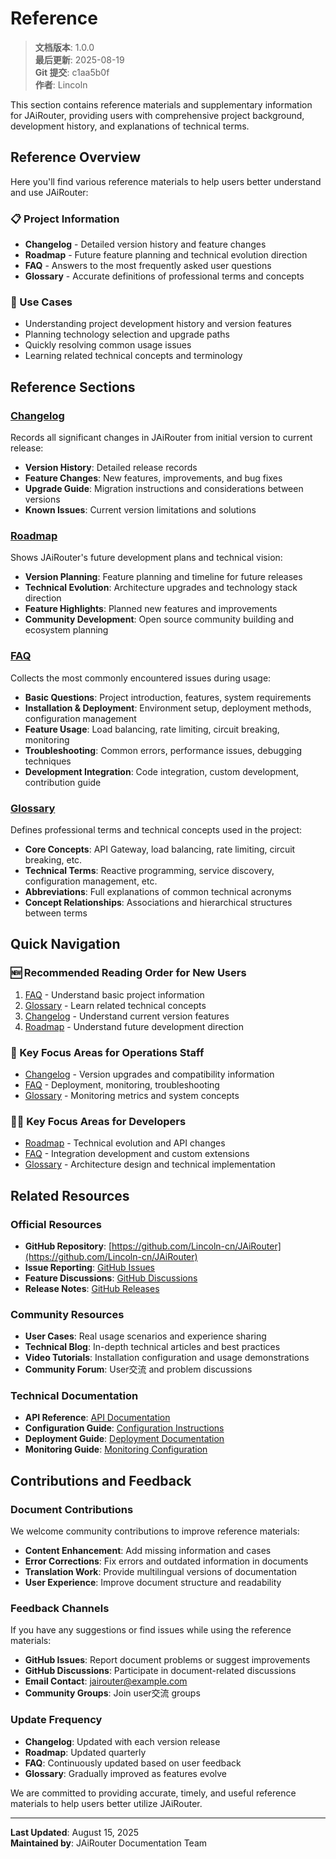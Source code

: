 ﻿# Reference

<!-- 版本信息 -->
> **文档版本**: 1.0.0  
> **最后更新**: 2025-08-19  
> **Git 提交**: c1aa5b0f  
> **作者**: Lincoln
<!-- /版本信息 -->



This section contains reference materials and supplementary information for JAiRouter, providing users with comprehensive project background, development history, and explanations of technical terms.

## Reference Overview

Here you'll find various reference materials to help users better understand and use JAiRouter:

### 📋 Project Information
- **Changelog** - Detailed version history and feature changes
- **Roadmap** - Future feature planning and technical evolution direction
- **FAQ** - Answers to the most frequently asked user questions
- **Glossary** - Accurate definitions of professional terms and concepts

### 🎯 Use Cases
- Understanding project development history and version features
- Planning technology selection and upgrade paths
- Quickly resolving common usage issues
- Learning related technical concepts and terminology

## Reference Sections

### [Changelog](changelog.md)
Records all significant changes in JAiRouter from initial version to current release:
- **Version History**: Detailed release records
- **Feature Changes**: New features, improvements, and bug fixes
- **Upgrade Guide**: Migration instructions and considerations between versions
- **Known Issues**: Current version limitations and solutions

### [Roadmap](roadmap.md)
Shows JAiRouter's future development plans and technical vision:
- **Version Planning**: Feature planning and timeline for future releases
- **Technical Evolution**: Architecture upgrades and technology stack direction
- **Feature Highlights**: Planned new features and improvements
- **Community Development**: Open source community building and ecosystem planning

### [FAQ](faq.md)
Collects the most commonly encountered issues during usage:
- **Basic Questions**: Project introduction, features, system requirements
- **Installation & Deployment**: Environment setup, deployment methods, configuration management
- **Feature Usage**: Load balancing, rate limiting, circuit breaking, monitoring
- **Troubleshooting**: Common errors, performance issues, debugging techniques
- **Development Integration**: Code integration, custom development, contribution guide

### [Glossary](glossary.md)
Defines professional terms and technical concepts used in the project:
- **Core Concepts**: API Gateway, load balancing, rate limiting, circuit breaking, etc.
- **Technical Terms**: Reactive programming, service discovery, configuration management, etc.
- **Abbreviations**: Full explanations of common technical acronyms
- **Concept Relationships**: Associations and hierarchical structures between terms

## Quick Navigation

### 🆕 Recommended Reading Order for New Users
1. [FAQ](faq.md) - Understand basic project information
2. [Glossary](glossary.md) - Learn related technical concepts
3. [Changelog](changelog.md) - Understand current version features
4. [Roadmap](roadmap.md) - Understand future development direction

### 🔧 Key Focus Areas for Operations Staff
- [Changelog](changelog.md) - Version upgrades and compatibility information
- [FAQ](faq.md) - Deployment, monitoring, troubleshooting
- [Glossary](glossary.md) - Monitoring metrics and system concepts

### 👨‍💻 Key Focus Areas for Developers
- [Roadmap](roadmap.md) - Technical evolution and API changes
- [FAQ](faq.md) - Integration development and custom extensions
- [Glossary](glossary.md) - Architecture design and technical implementation

## Related Resources

### Official Resources
- **GitHub Repository**: [https://github.com/Lincoln-cn/JAiRouter](https://github.com/Lincoln-cn/JAiRouter)
- **Issue Reporting**: [GitHub Issues](https://github.com/Lincoln-cn/JAiRouter/issues)
- **Feature Discussions**: [GitHub Discussions](https://github.com/Lincoln-cn/JAiRouter/discussions)
- **Release Notes**: [GitHub Releases](https://github.com/Lincoln-cn/JAiRouter/releases)

### Community Resources
- **User Cases**: Real usage scenarios and experience sharing
- **Technical Blog**: In-depth technical articles and best practices
- **Video Tutorials**: Installation configuration and usage demonstrations
- **Community Forum**: User交流 and problem discussions

### Technical Documentation
- **API Reference**: [API Documentation](../api-reference/index.md)
- **Configuration Guide**: [Configuration Instructions](../configuration/index.md)
- **Deployment Guide**: [Deployment Documentation](../deployment/index.md)
- **Monitoring Guide**: [Monitoring Configuration](../monitoring/index.md)

## Contributions and Feedback

### Document Contributions
We welcome community contributions to improve reference materials:
- **Content Enhancement**: Add missing information and cases
- **Error Corrections**: Fix errors and outdated information in documents
- **Translation Work**: Provide multilingual versions of documentation
- **User Experience**: Improve document structure and readability

### Feedback Channels
If you have any suggestions or find issues while using the reference materials:
- **GitHub Issues**: Report document problems or suggest improvements
- **GitHub Discussions**: Participate in document-related discussions
- **Email Contact**: jairouter@example.com
- **Community Groups**: Join user交流 groups

### Update Frequency
- **Changelog**: Updated with each version release
- **Roadmap**: Updated quarterly
- **FAQ**: Continuously updated based on user feedback
- **Glossary**: Gradually improved as features evolve

We are committed to providing accurate, timely, and useful reference materials to help users better utilize JAiRouter.

---

**Last Updated**: August 15, 2025  
**Maintained by**: JAiRouter Documentation Team  
